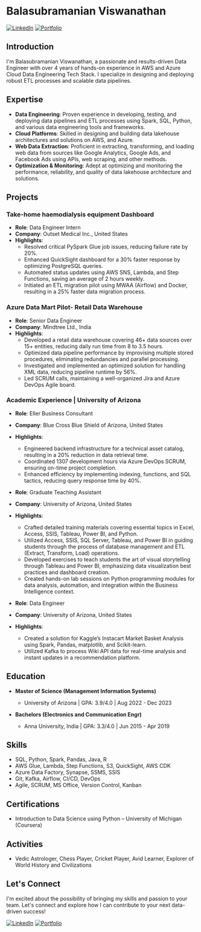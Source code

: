 # Balasubramanian Viswanathan

[![LinkedIn](https://img.shields.io/badge/LinkedIn-Connect-blue)](https://www.linkedin.com/in/balavis/) [![Portfolio](https://img.shields.io/badge/Portfolio-Visit-brightgreen)](https://yourportfolio.com)

## Introduction 

I'm Balasubramanian Viswanathan, a passionate and results-driven Data Engineer with over 4 years of hands-on experience in AWS and Azure Cloud Data Engineering Tech Stack. I specialize in designing and deploying robust ETL processes and scalable data pipelines.

## Expertise

- **Data Engineering**: Proven experience in developing, testing, and deploying data pipelines and ETL processes using Spark, SQL, Python, and various data engineering tools and frameworks.
- **Cloud Platforms**: Skilled in designing and building data lakehouse architectures and solutions on AWS, and Azure.
- **Web Data Extraction**: Proficient in extracting, transforming, and loading web data from sources like Google Analytics, Google Ads, and Facebook Ads using APIs, web scraping, and other methods.
- **Optimization & Monitoring**: Adept at optimizing and monitoring the performance, reliability, and quality of data lakehouse architecture and solutions.

## Projects

### Take-home haemodialysis equipment Dashboard

- **Role**: Data Engineer Intern
- **Company**: Outset Medical Inc., United States
- **Highlights**:
  - Resolved critical PySpark Glue job issues, reducing failure rate by 20%.
  - Enhanced QuickSight dashboard for a 30% faster response by optimizing PostgreSQL queries.
  - Automated status updates using AWS SNS, Lambda, and Step Functions, saving an average of 2 hours weekly.
  - Initiated an ETL migration pilot using MWAA (Airflow) and Docker, resulting in a 25% faster data migration process.

### Azure Data Mart Pilot- Retail Data Warehouse

- **Role**: Senior Data Engineer
- **Company**: Mindtree Ltd., India
- **Highlights**:
  - Developed a retail data warehouse covering 46+ data sources over 15+ entities, reducing daily run time from 8 to 3.5 hours.
  - Optimized data pipeline performance by improvising multiple stored procedures, eliminating redundancies and parallel processing.
  - Investigated and implemented an optimized solution for handling XML data, reducing pipeline runtime by 56%.
  - Led SCRUM calls, maintaining a well-organized Jira and Azure DevOps Agile board.
 
### Academic Experience | University of Arizona

- **Role**: Eller Business Consultant
- **Company**: Blue Cross Blue Shield of Arizona, United States
- **Highlights**:
  - Engineered backend infrastructure for a technical asset catalog, resulting in a 20% reduction in data retrieval time.
  - Coordinated 1307 development hours via Azure DevOps SCRUM, ensuring on-time project completion.
  - Enhanced efficiency by implementing indexing, functions, and SQL tactics, reducing query response time by 40%.

- **Role**: Graduate Teaching Assistant
- **Company**: University of Arizona, United States
- **Highlights**:
  - Crafted detailed training materials covering essential topics in Excel, Access, SSIS, Tableau, Power BI, and Python.
  - Utilized Access, SSIS, SQL Server, Tableau, and Power BI in guiding students through the process of database management and ETL (Extract, Transform, Load) operations.
  - Developed exercises to teach students the art of visual storytelling through Tableau and Power BI, emphasizing data visualization best practices and dashboard creation.
  - Created hands-on lab sessions on Python programming modules for data analysis, automation, and integration within the Business Intelligence context.

- **Role**: Data Engineer
- **Company**: University of Arizona, United States
- **Highlights**:
  - Created a solution for Kaggle’s Instacart Market Basket Analysis using Spark, Pandas, matplotlib, and Scikit-learn.
  - Utilized Kafka to process Wiki API data for real-time analysis and instant updates in a recommendation platform.
  
## Education

- **Master of Science (Management Information Systems)**
  - University of Arizona | GPA: 3.9/4.0 | Aug 2022 - Dec 2023

- **Bachelors (Electronics and Communication Engr)**
  - Anna University, India | GPA: 3.3/4.0 | Jun 2015 - Apr 2019

## Skills

- SQL, Python, Spark, Pandas, Java, R
- AWS Glue, Lambda, Step Functions, S3, QuickSight, AWS CDK
- Azure Data Factory, Synapse, SSMS, SSIS
- Git, Kafka, Airflow, CI/CD, DevOps
- Agile, SCRUM, MS Office, Version Control, Kanban

## Certifications

- Introduction to Data Science using Python – University of Michigan (Coursera)

## Activities
- Vedic Astrologer, Chess Player, Cricket Player, Avid Learner, Explorer of World History and Civilizations

## Let's Connect

I'm excited about the possibility of bringing my skills and passion to your team. Let's connect and explore how I can contribute to your next data-driven success!

[![LinkedIn](https://img.shields.io/badge/LinkedIn-Connect-blue)](https://www.linkedin.com/in/balavis/) [![Portfolio](https://img.shields.io/badge/Portfolio-Visit-brightgreen)](https://yourportfolio.com)
